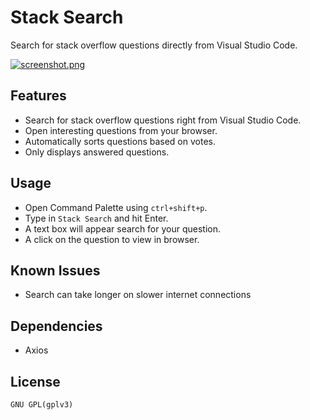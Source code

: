 # Stack Search 

Search for stack overflow questions directly from Visual Studio Code.

[![screenshot.png](https://i.postimg.cc/G2749nhR/screenshot.png)](https://postimg.cc/5Yz4kGCK)


## Features
- Search for stack overflow questions right from Visual Studio Code.
- Open interesting questions from your browser.
- Automatically sorts questions based on votes.
- Only displays answered questions.

## Usage
- Open Command Palette using ```ctrl+shift+p```.
- Type in ```Stack Search``` and hit Enter.
- A text box will appear search for your question.
- A click on the question to view in browser.

## Known Issues
- Search can take longer on slower internet connections

## Dependencies
- Axios

## License
```
GNU GPL(gplv3)
```
